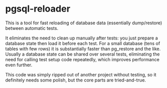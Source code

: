 pgsql-reloader
==============

This is a tool for fast reloading of database data (essentially dump/restore) between automatic tests.

It eliminates the need to clean up manually after tests: you just prepare a database state then load it before each test.
For a small database (tens of tables with few rows) it is substantially faster than pg_restore and the like.
Usually a database state can be shared over several tests, eliminating the need for calling test setup code repeatedly, which improves performance even further.

This code was simply ripped out of another project without testing, so it definitely needs some polish, 
but the core parts are tried-and-true.
